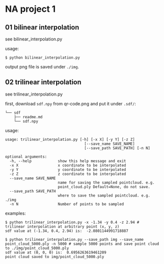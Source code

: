 # NA project 1

## 01 bilinear interpolation

see bilinear_interpolation.py

usage:

```shell
$ python bilinear_interpolation.py
```

output png file is saved under `./img`.

## 02 trilinear interpolation

see trilinear_interpolation.py

first, download `sdf.npy` from qr-code.png and put it under `.sdf/`:

```
└── sdf
    ├── readme.md
    └── sdf.npy
```

usage:
```shell
usage: trilinear_interpolation.py [-h] [-x X] [-y Y] [-z Z]
                                    [--save_name SAVE_NAME]
                                    [--save_path SAVE_PATH] [-n N]

optional arguments:
  -h, --help            show this help message and exit
  -x X                  x coordinate to be interpolated
  -y Y                  y coordinate to be interpolated
  -z Z                  z coordinate to be interpolated
  --save_name SAVE_NAME
                        name for saving the sampled pointcloud. e.g.
                        point_cloud.ply Default=None, do not save.
  --save_path SAVE_PATH
                        where to save the sampled pointcloud. e.g. ./img
  -n N                  Number of points to be sampled
```

examples:

```shell
$ python trilinear_interpolation.py -x -1.34 -y 0.4 -z 2.94 # trilinear interpolation at arbitrary point (x, y, z)
sdf value at (-1.34, 0.4, 2.94) is:  -2.0801144991718887

$ python trilinear_interpolation.py --save_path img --save_name point_cloud_5000.ply -n 5000 # sample 5000 points and save point cloud to ./img/point_cloud_5000.ply
sdf value at (0, 0, 0) is:  0.6956263619461209
point cloud saved to img/point_cloud_5000.ply
```